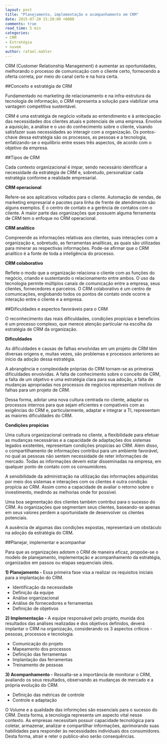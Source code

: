 ```yaml
---
layout: post
title: "Planejamento, implementação e acompanhamento em CRM"
date: 2015-07-20 15:20:00 +0000
comments: true
read_time: 5 min
categories:
- CRM
- Estratégia
- nuvem
author: rafael.mahler
---
```


CRM (Customer Relationship Management) é aumentar as oportunidades, melhorando o processo de comunicação com o cliente certo, fornecendo a oferta correta, por meio do canal certo e na hora certa.

<!-- more -->

##Conceito e estratégia de CRM

Fundamentado no marketing de relacionamento e na infra-estrutura da tecnologia de informação, o CRM representa a solução para viabilizar uma vantagem competitiva sustentável.

CRM é uma estratégia de negócio voltada ao entendimento e à antecipação das necessidades dos clientes atuais e potenciais de uma empresa. Envolve a aquisição, a análise e o uso do conhecimento sobre o cliente, visando satisfazer suas necessidades ao interagir com a organização. Os pontos-chave dessa estratégia são os processos, as pessoas e a tecnologia, enfatizando-se o equilíbrio entre esses três aspectos, de acordo com o objetivo da empresa.

##Tipos de CRM

Cada contexto organizacional é ímpar, sendo necessário identificar a necessidade da estratégia de CRM e, sobretudo, personalizar cada estratégia conforme a realidade empresarial.

**CRM operacional**

Refere-se aos aplicativos voltados para o cliente. Automação de vendas, de marketing empresarial e pacotes para linha de frente de atendimento são alguns exemplos. É o centro de contato e a gerência de contatos com o cliente. A maior parte das organizações que possuem alguma ferramenta de CRM tem o enfoque no CRM operacional.

**CRM analítico**

Compreende as informações relativas aos clientes, suas interações com a organização e, sobretudo, as ferramentas analíticas, as quais são utilizadas para minerar as respectivas informações. Pode-se afirmar que o CRM analítico é a fonte de toda a inteligência do processo.

**CRM colaborativo**

Reflete o modo que a organização relaciona o cliente com as funções do negócio, criando e sustentando o relacionamento entre ambos. O uso da tecnologia permite múltiplos canais de comunicação entre a empresa, seus clientes, fornecedores e parceiros. O CRM colaborativo é um centro de comunicações, englobando todos os pontos de contato onde ocorre a interação entre o cliente e a empresa.

##Dificuldades e aspectos favoráveis para o CRM

O reconhecimento das reais dificuldades, condições propícias e benefícios é um processo complexo, que merece atenção particular na escolha da estratégia de CRM da organização.

**Dificuldades**

As dificuldades e causas de falhas envolvidas em um projeto de CRM têm diversas origens e, muitas vezes, são problemas e processos anteriores ao início da adoção dessa estratégia.

A abrangência e complexidade próprias do CRM tornam-se as primeiras dificuldades envolvidas. A falta de conhecimento sobre o conceito de CRM, a falta de um objetivo e uma estratégia clara para sua adoção, a falta de mudanças apropriadas nos processos de negócios representam motivos de falhas para um projeto de CRM.

Dessa forma, adotar uma nova cultura centrada no cliente, adaptar os processos internos para que sejam eficientes e compatíveis com as exigências do CRM e, particularmente, adaptar e integrar a TI, representam as maiores dificuldades do CRM.

**Condições propícias**

Uma cultura organizacional centrada no cliente, a flexibilidade para efetuar as mudanças necessárias e a capacidade de adaptações dos sistemas legados existentes, representam condições propícias ao CRM. Além disso, o compartilhamento de informações contribui para um ambiente favorável, no qual as pessoas não sentem necessidade de reter informações de mercado. Todas as informações devem estar disseminadas na empresa, em qualquer ponto de contato com os consumidores.

A sensibilidade da administração na utilização das informações adquiridas por meio dos sistemas e interações com os clientes é outra condição propícia ao CRM. Assim como a capacidade de avaliar o retorno sobre o investimento, medindo as melhorias onde for possível.

Uma boa segmentação dos clientes também contribui para o sucesso do CRM. As organizações que segmentam seus clientes, baseando-se apenas em seus valores perdem a oportunidade de desenvolver os clientes potenciais.

A ausência de algumas das condições expostas, representará um obstáculo na adoção da estratégia do CRM.

##Planejar, implementar e acompanhar

Para que as organizações adotem o CRM de maneira eficaz, propoõe-se o modelo de planejamento, implementação e acompanhamento da estratégia, organizados em passos ou etapas sequenciais úteis.

**1) Planejamento -** Essa primeira fase visa a realizar os requisitos iniciais para a implantação do CRM.

* Identificação da necessidade
* Definição da equipe
* Análise organizacional
* Análise de fornecedores e ferramentas
* Definição de objetivos

**2) Implementação -** A equipe responsável pelo projeto, munida dos resultados das análises realizadas e dos objetivos definidos, deverá implantar o CRM na organização, considerando os 3 aspectos críticos - pessoas, processos e tecnologia.

* Comunicação do projeto
* Mapeamento dos processos
* Definição das ferramentas
* Implantação das ferramentas
* Treinamento de pessoas

**3) Acompanhamento -** Ressalta-se a importância de monitorar o CRM, avaliando os seus resultados, observando as mudanças de mercado e a própria evolução do CRM.

* Definição das métricas de controle
* Controle e adaptação

O Volume e a qualidade das informções são essenciais para o sucesso do CRM. Desta forma, a tecnologia representa um aspecto vital nesse contexto. As empresas necessitam possuir capacidade tecnológica para coletar, armazenar, analizar e compartilhar informações, aprimorando suas habilidades para responder às necessidades individuais dos consumidores. Desta forma, atrair e reter o publico-alvo serão consequências.
